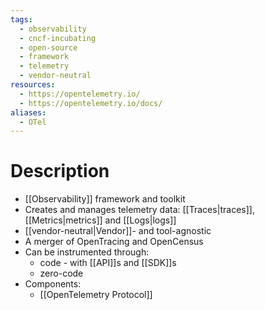 ```yaml
---
tags:
  - observability
  - cncf-incubating
  - open-source
  - framework
  - telemetry
  - vendor-neutral
resources:
  - https://opentelemetry.io/
  - https://opentelemetry.io/docs/
aliases:
  - OTel
---
```

# Description
- [[Observability]] framework and toolkit
- Creates and manages telemetry data: [[Traces|traces]], [[Metrics|metrics]] and [[Logs|logs]]
- [[vendor-neutral|Vendor]]- and tool-agnostic
- A merger of OpenTracing and OpenCensus
- Can be instrumented through:
	- code - with [[API]]s and [[SDK]]s
	- zero-code
- Components:
	- [[OpenTelemetry Protocol]]